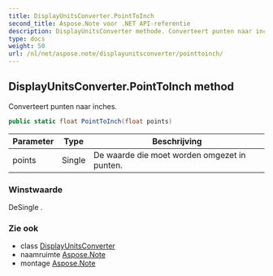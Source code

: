```yaml
---
title: DisplayUnitsConverter.PointToInch
second_title: Aspose.Note voor .NET API-referentie
description: DisplayUnitsConverter methode. Converteert punten naar inches.
type: docs
weight: 50
url: /nl/net/aspose.note/displayunitsconverter/pointtoinch/
---
```

## DisplayUnitsConverter.PointToInch method

Converteert punten naar inches.

```csharp
public static float PointToInch(float points)
```

| Parameter | Type | Beschrijving |
| --- | --- | --- |
| points | Single | De waarde die moet worden omgezet in punten. |

### Winstwaarde

DeSingle .

### Zie ook

* class [DisplayUnitsConverter](../)
* naamruimte [Aspose.Note](../../displayunitsconverter/)
* montage [Aspose.Note](../../../)


